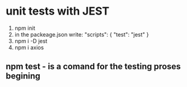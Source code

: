 # unit tests with JEST


1. npm init 
2. in the packeage.json write: 
"scripts": {
    "test": "jest"
  }
3. npm i -D jest
4. npm i axios
  
  
## npm test - is a comand for the testing proses begining
